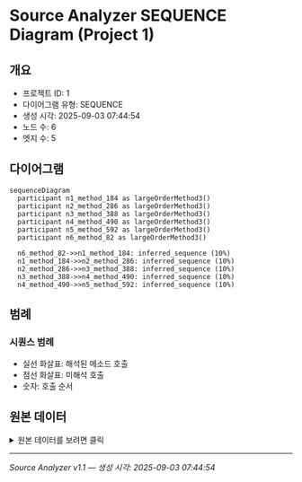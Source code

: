 # Source Analyzer SEQUENCE Diagram (Project 1)

## 개요
- 프로젝트 ID: 1
- 다이어그램 유형: SEQUENCE
- 생성 시각: 2025-09-03 07:44:54
- 노드 수: 6
- 엣지 수: 5

## 다이어그램

```mermaid
sequenceDiagram
  participant n1_method_184 as largeOrderMethod3()
  participant n2_method_286 as largeOrderMethod3()
  participant n3_method_388 as largeOrderMethod3()
  participant n4_method_490 as largeOrderMethod3()
  participant n5_method_592 as largeOrderMethod3()
  participant n6_method_82 as largeOrderMethod3()

  n6_method_82->>n1_method_184: inferred_sequence (10%)
  n1_method_184->>n2_method_286: inferred_sequence (10%)
  n2_method_286->>n3_method_388: inferred_sequence (10%)
  n3_method_388->>n4_method_490: inferred_sequence (10%)
  n4_method_490->>n5_method_592: inferred_sequence (10%)
```

## 범례

### 시퀀스 범례
- 실선 화살표: 해석된 메소드 호출
- 점선 화살표: 미해석 호출
- 숫자: 호출 순서

## 원본 데이터

<details>
<summary>원본 데이터를 보려면 클릭</summary>

노드 목록 (6)
```json
  method:82: largeOrderMethod3() (method)
  method:184: largeOrderMethod3() (method)
  method:286: largeOrderMethod3() (method)
  method:388: largeOrderMethod3() (method)
  method:490: largeOrderMethod3() (method)
  method:592: largeOrderMethod3() (method)
```

엣지 목록 (5)
```json
  method:82 -> method:184 (inferred_sequence)
  method:184 -> method:286 (inferred_sequence)
  method:286 -> method:388 (inferred_sequence)
  method:388 -> method:490 (inferred_sequence)
  method:490 -> method:592 (inferred_sequence)
```

</details>

---
*Source Analyzer v1.1 — 생성 시각: 2025-09-03 07:44:54*
